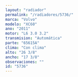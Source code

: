 ```yaml
---
layout: "radiador"
permalink: "/radiadores/5736/"
marca: "Volvo"
modelo: "XC60"
ano: "2011"
motor: "L6 3.0 3.2"
transmision: "Automática"
parte: "65615A"
clima: "Con clima"
alto: "26 3/8"
ancho: "17 3/8"
observaciones: ""
id: "5736"
---
```


